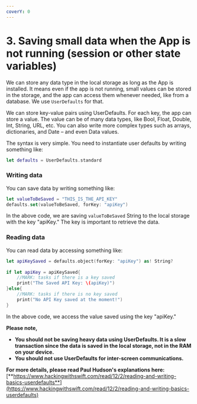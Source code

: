 ```yaml
---
coverY: 0
---
```


# 3. Saving small data when the App is not running (session or other state variables)

We can store any data type in the local storage as long as the App is installed. It means even if the app is not running, small values can be stored in the storage, and the app can access them whenever needed, like from a database. We use `UserDefaults` for that.

We can store key-value pairs using UserDefaults. For each key, the app can store a value. The value can be of many data types, like Bool, Float, Double, Int, String, URL, etc. You can also write more complex types such as arrays, dictionaries, and Date – and even Data values.

The syntax is very simple. You need to instantiate user defaults by writing something like:

```swift
let defaults = UserDefaults.standard
```

### Writing data

You can save data by writing something like:

```swift
let valueToBeSaved = "THIS_IS_THE_API_KEY"
defaults.set(valueToBeSaved, forKey: "apiKey")
```

In the above code, we are saving `valueToBeSaved` String to the local storage with the key "apiKey." The key is important to retrieve the data.

### Reading data

You can read data by accessing something like:

```swift
let apiKeySaved = defaults.object(forKey: "apiKey") as! String?
        
if let apiKey = apiKeySaved{
    //MARK: tasks if there is a key saved
    print("The Saved API Key: \(apiKey)")
}else{
    //MARK: tasks if there is no key saved
    print("No API Key saved at the moment!")
}
```

In the above code, we access the value saved using the key "apiKey."

**Please note,**

* **You should not be saving heavy data using UserDefaults. It is a slow transaction since the data is saved in the local storage, not in the RAM on your device.**
* **You should not use UserDefaults for inter-screen communications.**

**For more details, please read Paul Hudson's explanations here:** [**https://www.hackingwithswift.com/read/12/2/reading-and-writing-basics-userdefaults**](https://www.hackingwithswift.com/read/12/2/reading-and-writing-basics-userdefaults)

